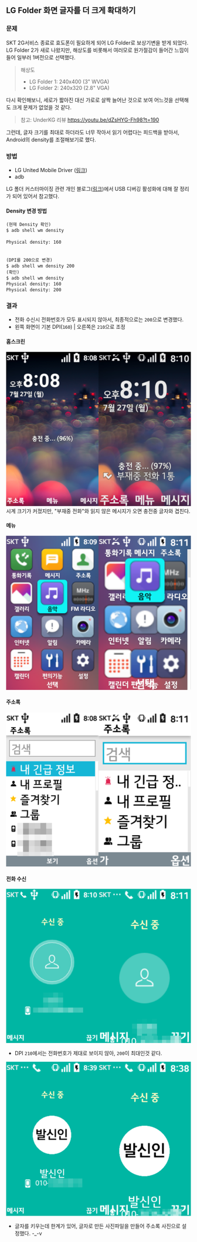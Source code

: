 ## LG Folder 화면 글자를 더 크게 확대하기

### 문제

SKT 2G서비스 종료로 효도폰이 필요하게 되어 LG Folder로 보상기변을 받게 되었다.
LG Folder 2가 새로 나왔지만, 해상도를 비롯해서 여러모로 원가절감이 들어간 느낌이 들어 일부러 1버전으로 선택했다.

> 해상도
>
> - LG Folder 1: 240x400 (3" WVGA)
> - LG Folder 2: 240x320 (2.8" VGA)

다시 확인해보니, 세로가 짧아진 대신 가로로 살짝 늘어난 것으로 보여 어느것을 선택해도 크게 문제가 없었을 것 같다.

> 참고: UnderKG 리뷰 https://youtu.be/dZsHYG-Fh98?t=190

그런데, 글자 크기를 최대로 하더라도 너무 작아서 읽기 어렵다는 피드백을 받아서, Android의 density를 조절해보기로 했다.

### 방법

- LG United Mobile Driver ([링크](https://www.lge.co.kr/lgekor/download-center/downloadCenterList.do))
- adb

LG 폴더 커스터마이징 관련 개인 블로그([링크](https://yvelta1.github.io/pages/init/))에서 USB 디버깅 활성화에 대해 잘 정리가 되어 있어서 참고했다.

#### Density 변경 방법

```
(현재 Density 확인)
$ adb shell wm density

Physical density: 160


(DPI를 200으로 변경)
$ adb shell wm density 200
(확인)
$ adb shell wm density
Physical density: 160
Physical density: 200
```

### 결과

- 전화 수신시 전화번호가 모두 표시되지 않아서, 최종적으로는 `200`으로 변경했다.
- 왼쪽 화면이 기본 DPI(`160`) | 오른쪽은 `210`으로 조정

#### 홈스크린

![img](image/lg_folder_home.png)
시계 크기가 커졌지만, "부재중 전화"와 읽지 않은 메시지가 오면 충전중 글자와 겹친다.

#### 메뉴

![img](image/lg_folder_menu.png)

#### 주소록

![img](image/lg_folder_contact.png)

#### 전화 수신

![img](image/lg_folder_call1.png)

- DPI `210`에서는 전화번호가 제대로 보이지 않아, `200`이 최대인것 같다.

![img](image/lg_folder_call2.png)

- 글자를 키우는데 한계가 있어, 글자로 만든 사진파일을 만들어 주소록 사진으로 설정했다. -\_-v
